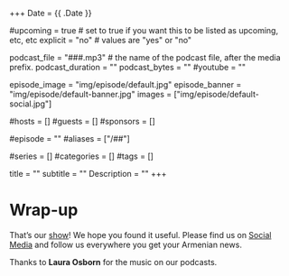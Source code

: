 +++
Date = {{ .Date }}

#upcoming = true # set to true if you want this to be listed as upcoming, etc, etc
explicit = "no" # values are "yes" or "no"

podcast_file = "###.mp3" # the name of the podcast file, after the media prefix.
podcast_duration = ""
podcast_bytes = ""
#youtube = ""

episode_image = "img/episode/default.jpg"
episode_banner = "img/episode/default-banner.jpg"
images = ["img/episode/default-social.jpg"]

#hosts = []
#guests = []
#sponsors = []

#episode = ""
#aliases = ["/##"]

#series = []
#categories = []
#tags = []

title = ""
subtitle = ""
Description = ""
+++



# Wrap-up

That’s our [show](https://podcasts.groong.org/)! We hope you found it useful. Please find us on [Social Media](https://linktr.ee/groong) and follow us everywhere you get your Armenian news.

Thanks to **Laura Osborn** for the music on our podcasts.
